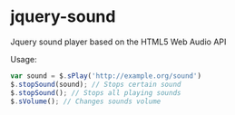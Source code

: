 # jquery-sound
Jquery sound player based on the HTML5 Web Audio API

 Usage:
```js
var sound = $.sPlay('http://example.org/sound')
$.stopSound(sound); // Stops certain sound
$.stopSound(); // Stops all playing sounds
$.sVolume(); // Changes sounds volume
```
